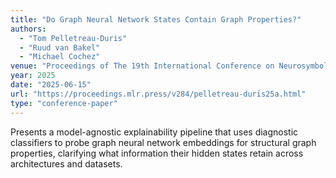 ```yaml
---
title: "Do Graph Neural Network States Contain Graph Properties?"
authors:
  - "Tom Pelletreau-Duris"
  - "Ruud van Bakel"
  - "Michael Cochez"
venue: "Proceedings of The 19th International Conference on Neurosymbolic Learning and Reasoning"
year: 2025
date: "2025-06-15"
url: "https://proceedings.mlr.press/v284/pelletreau-duris25a.html"
type: "conference-paper"
---
```


Presents a model-agnostic explainability pipeline that uses diagnostic classifiers to probe graph neural network embeddings for structural graph properties, clarifying what information their hidden states retain across architectures and datasets.

